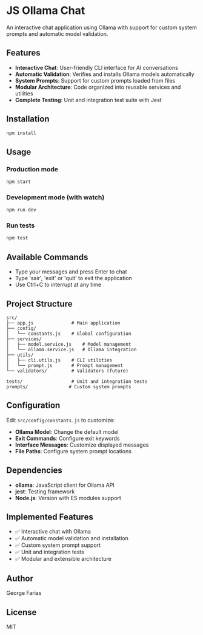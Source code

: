 # JS Ollama Chat

An interactive chat application using Ollama with support for custom system prompts and automatic model validation.

## Features

- **Interactive Chat**: User-friendly CLI interface for AI conversations
- **Automatic Validation**: Verifies and installs Ollama models automatically
- **System Prompts**: Support for custom prompts loaded from files
- **Modular Architecture**: Code organized into reusable services and utilities
- **Complete Testing**: Unit and integration test suite with Jest

## Installation

```bash
npm install
```

## Usage

### Production mode
```bash
npm start
```

### Development mode (with watch)
```bash
npm run dev
```

### Run tests
```bash
npm test
```

## Available Commands

- Type your messages and press Enter to chat
- Type 'sair', 'exit' or 'quit' to exit the application
- Use Ctrl+C to interrupt at any time

## Project Structure

```
src/
├── app.js              # Main application
├── config/
│   └── constants.js    # Global configuration
├── services/
│   ├── model.service.js    # Model management
│   └── ollama.service.js   # Ollama integration
├── utils/
│   ├── cli.utils.js    # CLI utilities
│   └── prompt.js       # Prompt management
└── validators/         # Validators (future)

tests/                  # Unit and integration tests
prompts/               # Custom system prompts
```

## Configuration

Edit `src/config/constants.js` to customize:

- **Ollama Model**: Change the default model
- **Exit Commands**: Configure exit keywords
- **Interface Messages**: Customize displayed messages
- **File Paths**: Configure system prompt locations

## Dependencies

- **ollama**: JavaScript client for Ollama API
- **jest**: Testing framework
- **Node.js**: Version with ES modules support

## Implemented Features

- ✅ Interactive chat with Ollama
- ✅ Automatic model validation and installation
- ✅ Custom system prompt support
- ✅ Unit and integration tests
- ✅ Modular and extensible architecture

## Author

George Farias

## License

MIT